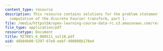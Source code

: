 ```yaml
---
content_type: resource
description: This resource contains solutions for the problem statements related to
  computation of the discrete Fourier transform, part 1.
file: /media/https%3A/open-learning-course-data-rc.s3.amazonaws.com/res-6-008-digital-signal-processing-spring-2011/48b84b00529767e8eebf490808b178e4_MITRES_6_008S11_sol18.pdf
file_type: application/pdf
resourcetype: Document
title: MITRES_6_008S11_sol18.pdf
uid: 48b84b00-5297-67e8-eebf-490808b178e4
---
```


